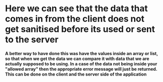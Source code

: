 <h1>Here we can see that the data that comes in from the client does not get sanitised before its used or sent to the server</h1>

<h4>A better way to have done this was have the values inside an array or list, so that when we get the data we can compare it with data that we are actually supposed to be using. In a case of the data not being inside your "allowed array" then the appropriate error message will just be returned. This can be done on the client and the server side of the application</h4>

